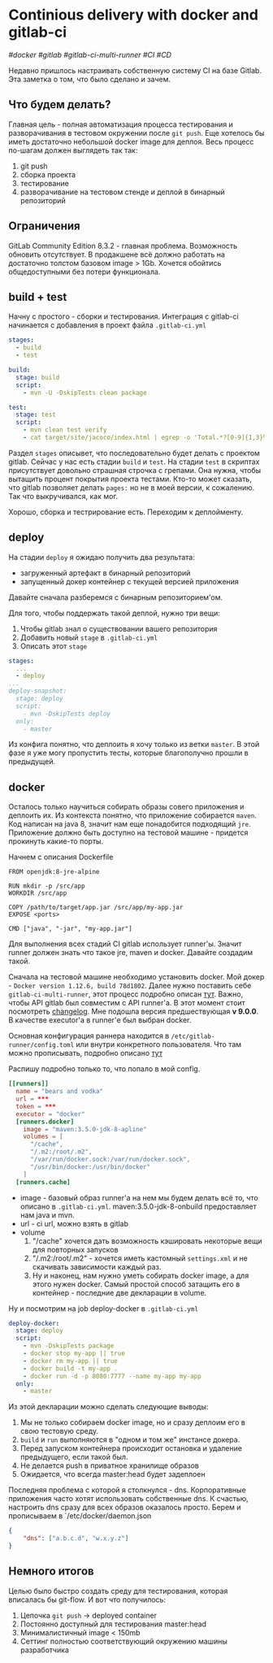 # Continious delivery with docker and gitlab-ci
*\#docker \#gitlab \#gitlab-ci-multi-runner \#CI \#CD*

Недавно пришлось настраивать собственную систему CI на базе Gitlab. 
Эта заметка о том, что было сделано и зачем.

## Что будем делать?
Главная цель - полная автоматизация процесса тестирования и разворачивания в тестовом окружении после `git push`.
Еще хотелось бы иметь достаточно небольшой docker image для деплоя.
Весь процесс по-шагам должен выглядеть так так:

1. git push
1. сборка проекта
1. тестирование
1. разворачивание на тестовом стенде и деплой в бинарный репозиторий

## Ограничения
GitLab Community Edition 8.3.2 - главная проблема. 
Возможность обновить отсутствует.
В продакшене всё должно работать на достаточно толстом базовом image > 1Gb. 
Хочется обойтись общедоступными без потери функционала.

## build + test
Начну с простого - сборки и тестирования. 
Интеграция с gitlab-ci начинается с добавления в проект файла `.gitlab-ci.yml`

```yml
stages:
  - build
  - test

build:
  stage: build
  script:
    - mvn -U -DskipTests clean package

test:
  stage: test
  script:
    - mvn clean test verify
    - cat target/site/jacoco/index.html | egrep -o 'Total.*?[0-9]{1,3}%' | egrep -o '[0-9]{1,3}%' | head -1   
```

Раздел `stages` описывет, что последовательно будет делать c проектом gitlab. 
Сейчас у нас есть стадии `build` и `test`.
На стадии `test` в скриптах присутствует довольно страшная строчка с грепами. 
Она нужна, чтобы вытащить процент покрытия проекта тестами.
Кто-то может сказать, что gitlab позволяет делать `pages:` но не в моей версии, к сожалению. 
Так что выкручивался, как мог.

Хорошо, сборка и тестрирование есть. Переходим к деплойменту.

## deploy
На стадии `deploy` я ожидаю получить два результата:
- загруженный артефакт в бинарный репозиторий
- запущенный докер контейнер с текущей версией приложения

Давайте сначала разберемся с бинарным репозиторием'ом.

Для того, чтобы поддержать такой деплой, нужно три вещи:
1. Чтобы gitlab знал о существовании вашего репозитория
2. Добавить новый `stage` в `.gitlab-ci.yml`
3. Описать этот `stage`

```yaml
stages:
  ...
  - deploy
...
deploy-snapshot:
  stage: deploy
  script:
    - mvn -DskipTests deploy
  only:
    - master
```

Из конфига понятно, что деплоить я хочу только из ветки `master`. 
В этой фазе я уже могу пропустить тесты, которые благополучно прошли в предыдущей.

## docker
Осталось только научиться собирать образы совего приложения и деплоить их.
Из контекста понятно, что приложение собирается `maven`.
Код написан на java 8, значит нам еще понадобится подходящий `jre`.
Приложение должно быть доступно на тестовой машине - придется прокинуть какие-то порты.

Начнем с описания Dockerfile
```
FROM openjdk:8-jre-alpine

RUN mkdir -p /src/app
WORKDIR /src/app

COPY /path/to/target/app.jar /src/app/my-app.jar
EXPOSE <ports>

CMD ["java", "-jar", "my-app.jar"]
```

Для выполнения всех стадий CI gitlab использует runner'ы. 
Значит runner должен знать что такое jre, maven и docker.
Давайте создадим такой.
 
Сначала на тестовой машине необходимо установить docker. 
Мой докер - `Docker version 1.12.6, build 78d1802`.
Далее нужно поставить себе `gitlab-ci-multi-runner`, этот процесс подробно описан [тут](https://docs.gitlab.com/runner/install/linux-repository.html). 
Важно, чтобы API gitlab был совместим с API runner'а.
В этот момент стоит посмотреть [changelog](https://gitlab.com/gitlab-org/gitlab-ci-multi-runner/blob/master/CHANGELOG.md).
Мне подошла версия предшествующая **v 9.0.0**.
В качестве executor'а в runner'е был выбран docker.

Основная конфигурация раннера находится в `/etc/gitlab-runner/config.toml` или внутри конкретного пользователя.
Что там можно прописывать, подробно описано [тут](https://gitlab.com/gitlab-org/gitlab-ci-multi-runner/blob/master/docs/configuration/advanced-configuration.md)

Распишу подробно только то, что попало в мой config.

```toml
[[runners]]
  name = "bears and vodka"
  url = ***
  token = ***
  executor = "docker"
  [runners.docker]
    image = "maven:3.5.0-jdk-8-apline"
    volumes = [
      "/cache", 
      "/.m2:/root/.m2", 
      "/var/run/docker.sock:/var/run/docker.sock", 
      "/usr/bin/docker:/usr/bin/docker"
    ]
  [runners.cache]
```

- image - базовый образ runner'а на нем мы будем делать всё то, что описано в `.gitlab-ci.yml`. maven:3.5.0-jdk-8-onbuild предоставляет нам java и mvn.
- url - ci url, можно взять в gitlab
- volume
  1. "/cache" хочется дать возможность кэшировать некоторые вещи для повторных запусков
  1. "/.m2:/root/.m2" - хочется иметь кастомный `settings.xml` и не скачивать зависимости каждый раз.
  1. Ну и наконец, нам нужно уметь собирать docker image, а для этого нужен docker.
     Самый простой способ затащить его в контейнер - последние две декларации в volume.
     
Ну и посмотрим на job deploy-docker в `.gitlab-ci.yml`

```yaml
deploy-docker:
  stage: deploy
  script:
    - mvn -DskipTests package
    - docker stop my-app || true
    - docker rm my-app || true
    - docker build -t my-app .
    - docker run -d -p 8080:7777 --name my-app my-app
  only:
    - master
```

Из этой декларации можно сделать следующие выводы:
1. Мы не только собираем docker image, но и сразу деплоим его в свою тестовую среду.
1. `build` и `run` выполняются в "одном и том же" инстансе докера.
1. Перед запуском контейнера происходит остановка и удаление предыдущего, если такой был.
1. Не делается push в приватное хранилище образов
1. Ожидается, что всегда master:head будет задеплоен

Последняя проблема с которой я столкнулся - dns. 
Корпоративные приложения часто хотят использовать собственные dns.
К счастью, настроить dns сразу для всех образов оказалось просто. 
Берем и прописываем в `/etc/docker/daemon.json

```json
{
    "dns": ["a.b.c.d", "w.x.y.z"]
}
```

## Немного итогов
Целью было быстро создать среду для тестирования, которая вписалась бы git-flow.
И вот что получилось:
1. Цепочка `git push` -> deployed container
1. Постоянно доступный для тестирования master:head
1. Минималистичный image < 150mb
1. Сеттинг полностью соответствующий окружению машины разработчика
